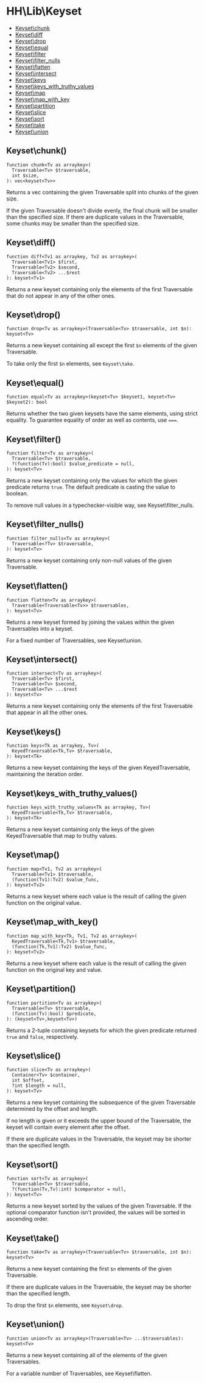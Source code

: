 # HH\Lib\Keyset

 - [Keyset\chunk](#keysetchunk)
 - [Keyset\diff](#keysetdiff)
 - [Keyset\drop](#keysetdrop)
 - [Keyset\equal](#keysetequal)
 - [Keyset\filter](#keysetfilter)
 - [Keyset\filter_nulls](#keysetfilter_nulls)
 - [Keyset\flatten](#keysetflatten)
 - [Keyset\intersect](#keysetintersect)
 - [Keyset\keys](#keysetkeys)
 - [Keyset\keys_with_truthy_values](#keysetkeys_with_truthy_values)
 - [Keyset\map](#keysetmap)
 - [Keyset\map_with_key](#keysetmap_with_key)
 - [Keyset\partition](#keysetpartition)
 - [Keyset\slice](#keysetslice)
 - [Keyset\sort](#keysetsort)
 - [Keyset\take](#keysettake)
 - [Keyset\union](#keysetunion)

## Keyset\chunk()

```Hack
function chunk<Tv as arraykey>(
  Traversable<Tv> $traversable,
  int $size,
): vec<keyset<Tv>>
```

Returns a vec containing the given Traversable split into chunks of the
given size.

If the given Traversable doesn't divide evenly, the final chunk will be
smaller than the specified size. If there are duplicate values in the
Traversable, some chunks may be smaller than the specified size.

## Keyset\diff()

```Hack
function diff<Tv1 as arraykey, Tv2 as arraykey>(
  Traversable<Tv1> $first,
  Traversable<Tv2> $second,
  Traversable<Tv2> ...$rest
): keyset<Tv1>
```

Returns a new keyset containing only the elements of the first Traversable
that do not appear in any of the other ones.

## Keyset\drop()

```Hack
function drop<Tv as arraykey>(Traversable<Tv> $traversable, int $n): keyset<Tv>
```

Returns a new keyset containing all except the first `$n` elements of
the given Traversable.

To take only the first `$n` elements, see `Keyset\take`.

## Keyset\equal()

```Hack
function equal<Tv as arraykey>(keyset<Tv> $keyset1, keyset<Tv> $keyset2): bool
```

Returns whether the two given keysets have the same elements, using strict
equality. To guarantee equality of order as well as contents, use `===`.

## Keyset\filter()

```Hack
function filter<Tv as arraykey>(
  Traversable<Tv> $traversable,
  ?(function(Tv):bool) $value_predicate = null,
): keyset<Tv>
```

Returns a new keyset containing only the values for which the given predicate
returns `true`. The default predicate is casting the value to boolean.

To remove null values in a typechecker-visible way, see Keyset\filter_nulls.

## Keyset\filter_nulls()

```Hack
function filter_nulls<Tv as arraykey>(
  Traversable<?Tv> $traversable,
): keyset<Tv>
```

Returns a new keyset containing only non-null values of the given
Traversable.

## Keyset\flatten()

```Hack
function flatten<Tv as arraykey>(
  Traversable<Traversable<Tv>> $traversables,
): keyset<Tv>
```

Returns a new keyset formed by joining the values
within the given Traversables into
a keyset.

For a fixed number of Traversables, see Keyset\union.

## Keyset\intersect()

```Hack
function intersect<Tv as arraykey>(
  Traversable<Tv> $first,
  Traversable<Tv> $second,
  Traversable<Tv> ...$rest
): keyset<Tv>
```

Returns a new keyset containing only the elements of the first Traversable
that appear in all the other ones.

## Keyset\keys()

```Hack
function keys<Tk as arraykey, Tv>(
  KeyedTraversable<Tk,Tv> $traversable,
): keyset<Tk>
```

Returns a new keyset containing the keys of the given KeyedTraversable,
maintaining the iteration order.

## Keyset\keys_with_truthy_values()

```Hack
function keys_with_truthy_values<Tk as arraykey, Tv>(
  KeyedTraversable<Tk,Tv> $traversable,
): keyset<Tk>
```

Returns a new keyset containing only the keys of the given KeyedTraversable
that map to truthy values.

## Keyset\map()

```Hack
function map<Tv1, Tv2 as arraykey>(
  Traversable<Tv1> $traversable,
  (function(Tv1):Tv2) $value_func,
): keyset<Tv2>
```

Returns a new keyset where each value is the result of calling the given
function on the original value.

## Keyset\map_with_key()

```Hack
function map_with_key<Tk, Tv1, Tv2 as arraykey>(
  KeyedTraversable<Tk,Tv1> $traversable,
  (function(Tk,Tv1):Tv2) $value_func,
): keyset<Tv2>
```

Returns a new keyset where each value is the result of calling the given
function on the original key and value.

## Keyset\partition()

```Hack
function partition<Tv as arraykey>(
  Traversable<Tv> $traversable,
  (function(Tv):bool) $predicate,
): (keyset<Tv>,keyset<Tv>)
```

Returns a 2-tuple containing keysets for which the given predicate returned
`true` and `false`, respectively.

## Keyset\slice()

```Hack
function slice<Tv as arraykey>(
  Container<Tv> $container,
  int $offset,
  ?int $length = null,
): keyset<Tv>
```

Returns a new keyset containing the subsequence of the given Traversable
determined by the offset and length.

If no length is given or it exceeds the upper bound of the Traversable,
the keyset will contain every element after the offset.

If there are duplicate values in the Traversable, the keyset may be shorter
than the specified length.

## Keyset\sort()

```Hack
function sort<Tv as arraykey>(
  Traversable<Tv> $traversable,
  ?(function(Tv,Tv):int) $comparator = null,
): keyset<Tv>
```

Returns a new keyset sorted by the values of the given Traversable. If the
optional comparator function isn't provided, the values will be sorted in
ascending order.

## Keyset\take()

```Hack
function take<Tv as arraykey>(Traversable<Tv> $traversable, int $n): keyset<Tv>
```

Returns a new keyset containing the first `$n` elements of the given
Traversable.

If there are duplicate values in the Traversable, the keyset may be shorter
than the specified length.

To drop the first `$n` elements, see `Keyset\drop`.

## Keyset\union()

```Hack
function union<Tv as arraykey>(Traversable<Tv> ...$traversables): keyset<Tv>
```

Returns a new keyset containing all of the elements of the given
Traversables.

For a variable number of Traversables, see Keyset\flatten.
